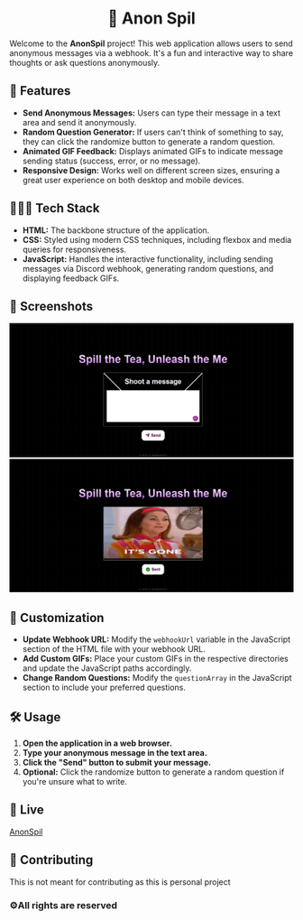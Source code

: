 <h1 align="center"> 📨 Anon Spil </h1>

Welcome to the **AnonSpil** project! This web application allows users to send anonymous messages via a webhook. It's a fun and interactive way to share thoughts or ask questions anonymously.

## 🌟 Features

- **Send Anonymous Messages:** Users can type their message in a text area and send it anonymously.
- **Random Question Generator:** If users can't think of something to say, they can click the randomize button to generate a random question.
- **Animated GIF Feedback:** Displays animated GIFs to indicate message sending status (success, error, or no message).
- **Responsive Design:** Works well on different screen sizes, ensuring a great user experience on both desktop and mobile devices.

## 👩🏻‍💻 Tech Stack

- **HTML:** The backbone structure of the application.
- **CSS:** Styled using modern CSS techniques, including flexbox and media queries for responsiveness.
- **JavaScript:** Handles the interactive functionality, including sending messages via Discord webhook, generating random questions, and displaying feedback GIFs.

## 📸 Screenshots

![Screenshot 1](image/screenshots/screenshot-1.png)
![Screenshot 2](image/screenshots/screenshot-2.png)

## 🎨 Customization

- **Update Webhook URL:** Modify the `webhookUrl` variable in the JavaScript section of the HTML file with your webhook URL.
- **Add Custom GIFs:** Place your custom GIFs in the respective directories and update the JavaScript paths accordingly.
- **Change Random Questions:** Modify the `questionArray` in the JavaScript section to include your preferred questions.

## 🛠️ Usage

1. **Open the application in a web browser.**
2. **Type your anonymous message in the text area.**
3. **Click the "Send" button to submit your message.**
4. **Optional:** Click the randomize button to generate a random question if you're unsure what to write.

## 🚀 Live 
[AnonSpil](https://anonspil.netlify.app/)

## 🤝 Contributing
This is not meant for contributing as this is personal project

### ⚙️All rights are reserved

